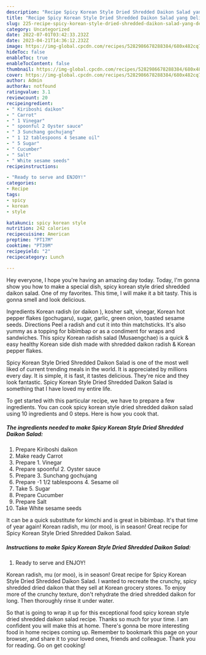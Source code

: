 ```yaml
---
description: "Recipe Spicy Korean Style Dried Shredded Daikon Salad yang Delicious}"
title: "Recipe Spicy Korean Style Dried Shredded Daikon Salad yang Delicious}"
slug: 225-recipe-spicy-korean-style-dried-shredded-daikon-salad-yang-delicious
category: Uncategorized
date: 2022-07-01T03:42:33.232Z
date: 2023-04-21T14:36:12.232Z
image: https://img-global.cpcdn.com/recipes/5282986678288384/680x482cq70/spicy-korean-style-dried-shredded-daikon-salad-recipe-main-photo.jpg
hideToc: false
enableToc: true
enableTocContent: false
thumbnail: https://img-global.cpcdn.com/recipes/5282986678288384/680x482cq70/spicy-korean-style-dried-shredded-daikon-salad-recipe-main-photo.jpg
cover: https://img-global.cpcdn.com/recipes/5282986678288384/680x482cq70/spicy-korean-style-dried-shredded-daikon-salad-recipe-main-photo.jpg
author: Admin
authorAv: notfound
ratingvalue: 3.1
reviewcount: 20
recipeingredient:
- " Kiriboshi daikon"
- " Carrot"
- " 1 Vinegar"
- " spoonful 2 Oyster sauce"
- " 3 Sunchang gochujang"
- " 1 12 tablespoons 4 Sesame oil"
- " 5 Sugar"
- " Cucumber"
- " Salt"
- " White sesame seeds"
recipeinstructions:

- "Ready to serve and ENJOY!"
categories:
- Recipe
tags:
- spicy
- korean
- style

katakunci: spicy korean style 
nutrition: 242 calories
recipecuisine: American
preptime: "PT17M"
cooktime: "PT39M"
recipeyield: "2"
recipecategory: Lunch

---
```



Hey everyone, I hope you're having an amazing day today. Today, I'm gonna show you how to make a special dish, spicy korean style dried shredded daikon salad. One of my favorites. This time, I will make it a bit tasty. This is gonna smell and look delicious.

Ingredients Korean radish (or daikon ), kosher salt, vinegar, Korean hot pepper flakes (gochugaru), sugar, garlic, green onion, toasted sesame seeds. Directions Peel a radish and cut it into thin matchsticks. It&#39;s also yummy as a topping for bibimbap or as a condiment for wraps and sandwiches. This spicy Korean radish salad (Musaengchae) is a quick &amp; easy healthy Korean side dish made with shredded daikon radish &amp; Korean pepper flakes.

Spicy Korean Style Dried Shredded Daikon Salad is one of the most well liked of current trending meals in the world. It is appreciated by millions every day. It is simple, it is fast, it tastes delicious. They're nice and they look fantastic. Spicy Korean Style Dried Shredded Daikon Salad is something that I have loved my entire life.


To get started with this particular recipe, we have to prepare a few ingredients. You can cook spicy korean style dried shredded daikon salad using 10 ingredients and 0 steps. Here is how you cook that.

<!--inarticleads1-->

##### The ingredients needed to make Spicy Korean Style Dried Shredded Daikon Salad:

1. Prepare  Kiriboshi daikon
1. Make ready  Carrot
1. Prepare  1. Vinegar
1. Prepare  spoonful 2. Oyster sauce
1. Prepare  3. Sunchang gochujang
1. Prepare  -1 1/2 tablespoons 4. Sesame oil
1. Take  5. Sugar
1. Prepare  Cucumber
1. Prepare  Salt
1. Take  White sesame seeds


It can be a quick substitute for kimchi and is great in bibimbap. It&#39;s that time of year again! Korean radish, mu (or moo), is in season! Great recipe for Spicy Korean Style Dried Shredded Daikon Salad. 

<!--inarticleads2-->

##### Instructions to make Spicy Korean Style Dried Shredded Daikon Salad:


1. Ready to serve and ENJOY!

Korean radish, mu (or moo), is in season! Great recipe for Spicy Korean Style Dried Shredded Daikon Salad. I wanted to recreate the crunchy, spicy shredded dried daikon that they sell at Korean grocery stores. To enjoy more of the crunchy texture, don&#39;t rehydrate the dried shredded daikon for long. Then thoroughly rinse it under water. 

So that is going to wrap it up for this exceptional food spicy korean style dried shredded daikon salad recipe. Thanks so much for your time. I am confident you will make this at home. There's gonna be more interesting food in home recipes coming up. Remember to bookmark this page on your browser, and share it to your loved ones, friends and colleague. Thank you for reading. Go on get cooking!
